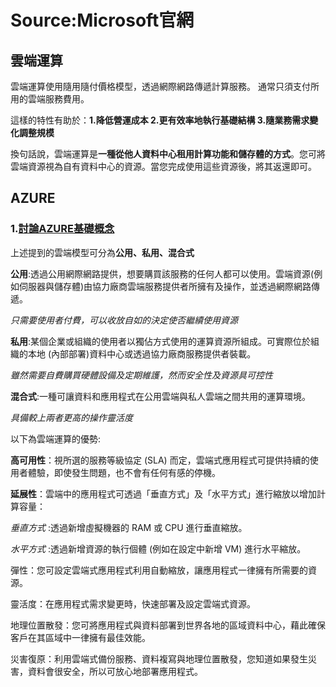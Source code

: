# Source:Microsoft官網

## 雲端運算

雲端運算使用隨用隨付價格模型，透過網際網路傳遞計算服務。 通常只須支付所用的雲端服務費用。

這樣的特性有助於：**1.降低營運成本 2.更有效率地執行基礎結構 3.隨業務需求變化調整規模**

換句話說，雲端運算是**一種從他人資料中心租用計算功能和儲存體的方式**。您可將雲端資源視為自有資料中心的資源。當您完成使用這些資源後，將其返還即可。


## AZURE

### 1.[討論AZURE基礎概念](https://docs.microsoft.com/zh-tw/learn/modules/fundamental-azure-concepts/)

上述提到的雲端模型可分為**公用、私用、混合式**

**公用**:透過公用網際網路提供，想要購買該服務的任何人都可以使用。雲端資源(例如伺服器與儲存體)由協力廠商雲端服務提供者所擁有及操作，並透過網際網路傳遞。

*只需要使用者付費，可以收放自如的決定使否繼續使用資源*

**私用**:某個企業或組織的使用者以獨佔方式使用的運算資源所組成。可實際位於組織的本地 (內部部署)資料中心或透過協力廠商服務提供者裝載。

*雖然需要自費購買硬體設備及定期維護，然而安全性及資源具可控性*

**混合式**:一種可讓資料和應用程式在公用雲端與私人雲端之間共用的運算環境。

*具備較上兩者更高的操作靈活度*

以下為雲端運算的優勢:

**高可用性**：視所選的服務等級協定 (SLA) 而定，雲端式應用程式可提供持續的使用者體驗，即使發生問題，也不會有任何有感的停機。

**延展性**：雲端中的應用程式可透過「垂直方式」及「水平方式」進行縮放以增加計算容量：

*垂直方式* :透過新增虛擬機器的 RAM 或 CPU 進行垂直縮放。

*水平方式* :透過新增資源的執行個體 (例如在設定中新增 VM) 進行水平縮放。

彈性：您可設定雲端式應用程式利用自動縮放，讓應用程式一律擁有所需要的資源。

靈活度：在應用程式需求變更時，快速部署及設定雲端式資源。

地理位置散發：您可將應用程式與資料部署到世界各地的區域資料中心，藉此確保客戶在其區域中一律擁有最佳效能。

災害復原：利用雲端式備份服務、資料複寫與地理位置散發，您知道如果發生災害，資料會很安全，所以可放心地部署應用程式。
